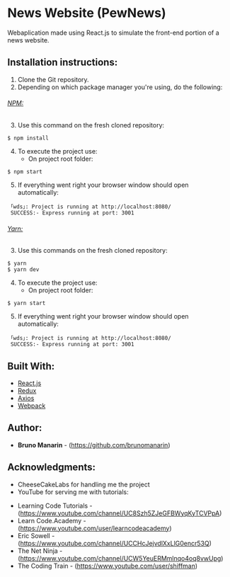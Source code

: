 # News Website (PewNews)

Webaplication made using React.js to simulate the front-end portion of a news website.

## Installation instructions:

1. Clone the Git repository.
2. Depending on which package manager you're using, do the following:

###### [NPM:](https://nodejs.org/en/)

3. Use this command on the fresh cloned repository:

```
$ npm install
```

4.  To execute the project use:
    - On project root folder:

```
$ npm start
```

5. If everything went right your browser window should open automatically:

```
 ｢wds｣: Project is running at http://localhost:8080/
 SUCCESS:- Express running at port: 3001
```

###### [Yarn:](https://yarnpkg.com/en/)

3. Use this commands on the fresh cloned repository:

```
$ yarn
$ yarn dev
```

4. To execute the project use:
   - On project root folder:

```
$ yarn start
```

5. If everything went right your browser window should open automatically:

```
 ｢wds｣: Project is running at http://localhost:8080/
 SUCCESS:- Express running at port: 3001
```

## Built With:

- [React.js](https://reactjs.org/)
- [Redux](https://redux.js.org/)
- [Axios](https://github.com/axios/axios)
- [Webpack](https://webpack.js.org/)

## Author:

- **Bruno Manarin** - (https://github.com/brunomanarin)

## Acknowledgments:

- CheeseCakeLabs for handling me the project
- YouTube for serving me with tutorials:

* Learning Code Tutorials - (https://www.youtube.com/channel/UC8Szh5ZJeGFBWyqKyTCVPpA)
* Learn Code.Academy - (https://www.youtube.com/user/learncodeacademy)
* Eric Sowell - (https://www.youtube.com/channel/UCCHcJejvdlXxLlG0encr53Q)
* The Net Ninja - (https://www.youtube.com/channel/UCW5YeuERMmlnqo4oq8vwUpg)
* The Coding Train - (https://www.youtube.com/user/shiffman)
